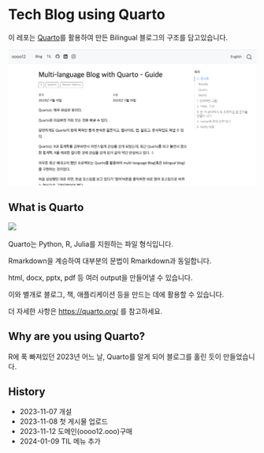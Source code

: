 # Tech Blog using Quarto

이 레포는 [Quarto](https://quarto.org/)를 활용하여 만든 Bilingual 블로그의 구조를 담고있습니다.

![](./images4Readme/1.png)

## What is Quarto

![](https://quarto.org/quarto.png)

Quarto는 Python, R, Julia를 지원하는 파일 형식입니다.

Rmarkdown을 계승하여 대부분의 문법이 Rmarkdown과 동일합니다.

html, docx, pptx, pdf 등 여러 output을 만들어낼 수 있습니다.

이와 별개로 블로그, 책, 애플리케이션 등을 만드는 데에 활용할 수 있습니다.

더 자세한 사항은 https://quarto.org/ 를 참고하세요.

## Why are you using Quarto?

R에 푹 빠져있던 2023년 어느 날, Quarto를 알게 되어 블로그를 홀린 듯이 만들었습니다.

## History

* 2023-11-07 개설
* 2023-11-08 첫 게시물 업로드
* 2023-11-12 도메인(oooo12.ooo)구매
* 2024-01-09 TIL 메뉴 추가